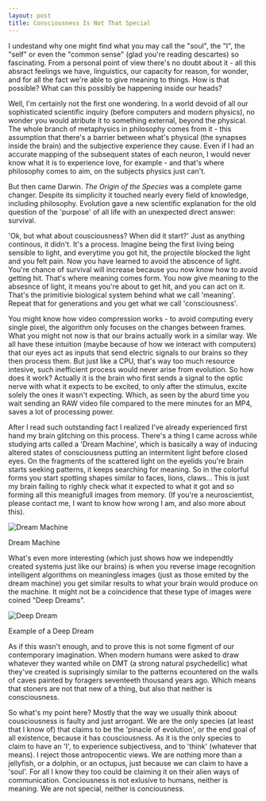 ```yaml
---
layout: post
title: Consciousness Is Not That Special
---
```


I undestand why one might find what you may call the "soul", the "I", the "self" or even the "common sense" (glad you're reading descartes) so fascinating. From a personal point of view there's no doubt about it - all this absract feelings we have, linguistics, our capacity for reason, for wonder, and for all the fact we're able to give meaning to things. How is that possible? What can this possibly be happening inside our heads?

Well, I'm certainly not the first one wondering. In a world devoid of all our sophisticated scientific inquiry (before computers and modern  physics), no wonder you would atribute it to something external, beyond the physical. The whole branch of metaphysics in philosophy comes from it - this assumption that there's a barrier between what's physical (the synapses inside the brain) and the subjective experience they cause. Even if I had an accurate mapping of the subsequent states of each neuron, I would never know what it is to experience love, for example - and that's where philosophy comes to aim, on the subjects physics just can't.

But then came Darwin. *The Origin of the Species* was a complete game changer. Despite its simplicity it touched nearly every field of knowledge, including  philosophy. Evolution gave a new scientific explanation for the old question of the 'purpose' of all life with an unexpected direct answer: survival. 

'Ok, but what about cousciousness? When did it start?' Just as anything continous, it didn't. It's a process. Imagine being the first living being sensible to light, and everytime you got hit, the projectile blocked the light and you felt pain. Now you have learned to avoid the abscence of light. You're chance of survival will increase because you now know how to avoid getting hit. That's where meaning comes form. You now give meaning to the absesnce of light, it means you're about to get hit, and you can act on it. That's the primitivie biological system behind what we call 'meaning'. Repeat that for generations and you get what we call 'consciousness'.

You might know how video compression works - to avoid computing every single pixel, the algorithm only focuses on the changes between frames. What you might not now is that our brains actually work in a similar way. We all have these intuition (maybe because of how we interact with computers) that our eyes act as inputs that send electric signals to our brains so they then process them. But just like a CPU, that's way too much resource intesive, such inefficient process would never arise from evolution. So how does it work? Actually it is the brain who first sends a signal to the optic nerve with what it expects to be excited, to only after the stimulus, excite solely the ones it wasn't expecting. Which, as seen by the aburd time you wait sending an RAW video file compared to the mere minutes for an MP4, saves a lot of processing power.

After I read such outstanding fact I realized I've already experienced first hand my brain glitching on this process. There's a thing I came across while studying arts called a 'Dream Machine', which is basically a way of inducing altered states of consciousness putting an intermitent light before closed eyes. On the fragments of the scattered light on the eyelids you're brain starts seeking patterns, it keeps searching for meaning. So in the colorful forms you start spotting shapes similar to faces, lions, claws... This is just my brain failing to righly check what it expected to what it got and so forming all this meanigfull images from memory. (If you're a neuroscientist, please contact me, I want to know how wrong I am, and also more about this). 

![Dream Machine](https://images.squarespace-cdn.com/content/v1/52fa7456e4b09514a0ff77cb/1586985732272-AK8ZKW8WD0UHY7JIJF74/dream-machine-burroughs-gysin.jpg?format=750w)
<figcaption>Dream Machine</figcaption>

What's even more interesting (which just shows how we independtly created systems just like our brains) is when you reverse image recognition intelligent algorithms on meaningless images (just as those emited by the dream machine) you get similar results to what your brain would produce on the machine. It might not be a coincidence that these type of images were coined "Deep Dreams".

![Deep Dream](https://www.researchgate.net/profile/Leonid_Berov/publication/304932129/figure/fig1/AS:380900668919808@1467825204874/Picture-produced-by-applying-deep-dream-on-a-white-noise-image-The-employed-parameters.png)

<figcaption>Example of a Deep Dream</figcaption>

As if this wasn't enough, and to prove this is not some figment of our contemporary imagination. When modern humans were asked to draw whatever they wanted while on DMT (a strong natural psychedellic) what they've created is suprisingly similar to the patterns ecountered on the walls of caves painted by foragers seventeeth thousand years ago. Which means that stoners are not that new of a thing, but also that neither is consciousness.

So what's my point here? Mostly that the way we usually think aboout cousciousness is faulty and just arrogant. We are the only species (at least that I know of) that claims to be the 'pinacle of evolution', or the end goal of all existence, because it has cousciousness. As it is the only species to claim to have an 'I', to experience subjectivess, and to 'think' (whatever that means). I reject those antropocentic views. We are nothing more than a jellyfish, or a dolphin, or an octupus, just because we can claim to have a 'soul'. For all I know they too could be claiming it on their alien ways of communication. Conciousness is not exlusive to humans, neither is meaning. We are not special, neither is conciousness.

